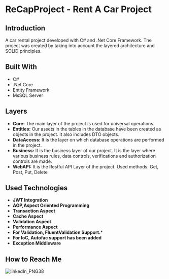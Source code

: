
# **ReCapProject** - Rent A Car Project

## **Introduction**

A car rental project developed with C# and .Net Core Framework. The project was created by taking into account the layered architecture and SOLID principles.

## **Built With**
* C#
* .Net Core
* Entity Framework
* MsSQL Server

## **Layers**

* **Core:** The main layer of the project is used for universal operations.
* **Entities:** Our assets in the tables in the database have been created as objects in the project. It also includes DTO objects. 
* **DataAccess:** It is the layer on which database operations are performed in the project.
* **Business:** It is the business layer of our project. It is the layer where various business rules, data controls, verifications and authorization controls are made.
* **WebAPI:** It is the Restful API Layer of the project. Used methods: Get, Post, Put, Delete

## **Used Technologies**

* **JWT Integration**
* **AOP,Aspect Oriented Programming**
* **Transaction Aspect**
* **Cache Aspect**
* **Validation Aspect**
* **Performance Aspect**
* **For Validation, FluentValidation Support.***
* **For IoC, Autofac support has been added**
* **Exception Middleware**

## **How to Reach Me**
![linkedIn_PNG38](https://user-images.githubusercontent.com/33204265/115180412-30645e00-a0de-11eb-9682-64964a95a3d0.png)

